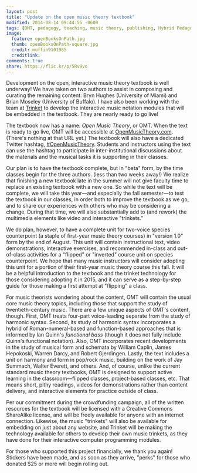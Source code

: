 ```yaml
---
layout: post
title: "Update on the open music theory textbook"
modified: 2014-08-14 09:44:55 -0600
tags: [OMT, pedagogy, teaching, music theory, publishing, Hybrid Pedagogy]
image:
  feature: openBooksOnPath.jpg
  thumb: openBooksOnPath-square.jpg
  credit: muffin9101985
  creditlink: 
comments: true
share: https://flic.kr/p/5Rv9vo
---
```


Development on the open, interactive music theory textbook is well underway! We have taken on two authors to assist in composing and curating the remaining content: Bryn Hughes (University of Miami) and Brian Moseley (University of Buffalo). I have also been working with the team at [Trinket](http://www.trinket.io) to develop the interactive music notation modules that will be embedded in the textbook. They are nearly ready to go live!

The textbook now has a name: *Open Music Theory*, or OMT. When the text is ready to go live, OMT will be accessible at [OpenMusicTheory.com](http://www.openmusictheory.com). (There's nothing at that URL yet.) The textbook will also have a dedicated Twitter hashtag, [#OpenMusicTheory](https://twitter.com/search?f=realtime&q=%23OpenMusicTheory). Students and instructors using the text can use the hashtag to participate in inter-institutional discussions about the materials and the musical tasks it is supporting in their classes. 

Our plan is to have the textbook complete, but in "beta" form, by the time classes begin for the three authors. (less than two weeks away!) We realize that finishing a new textbook late in the summer will not give faculty time to replace an existing textbook with a new one. So while the text will be complete, we will take this year—and especially the fall semester—to test the textbook in our classes, in order both to improve the textbook as we go, and to share our experiences with others who may be considering a change. During that time, we will also substantially add to (and rework) the multimedia elements like video and interactive "trinkets."

We do plan, however, to have a complete unit for two-voice species counterpoint (a staple of first-year music theory courses) in "version 1.0" form by the end of August. This unit will contain instructional text, video demonstrations, interactive exercises, and recommended in-class and out-of-class activities for a "flipped" or "inverted" course unit on species counterpoint. We hope that many music instructors will consider adopting this unit for a portion of their first-year music theory course this fall. It will be a helpful introduction to the textbook and the trinket technology for those considering adopting it in 2015, and it can serve as a step-by-step guide for those making a first attempt at "flipping" a class. 

For music theorists wondering about the content, OMT will contain the usual core music theory topics, including those that support the study of twentieth-century music. There are a few unique aspects of OMT's content, though. First, OMT treats four-part voice-leading separate from the study of harmonic syntax. Second, its study of harmonic syntax incorporates a hybrid of Roman-numeral-based and function-based approaches that is informed by Ian Quinn's *functional bass* (though it does not fully include Quinn's functional notation). Also, OMT incorporates recent developments in the study of musical form and schemata by William Caplin, James Hepokoski, Warren Darcy, and Robert Gjerdingen. Lastly, the text includes a unit on harmony and form in pop/rock music, building on the work of Jay Summach, Walter Everett, and others. And, of course, unlike the current standard music theory textbooks, OMT is designed to support active learning in the classroom—flipped classes, project-based classes, etc. That means short, pithy readings, videos for demonstrations rather than content delivery, and interactive elements for practice outside of class.

Per our commitment during the crowdfunding campaign, all of the written resources for the textbook will be licensed with a Creative Commons ShareAlike license, and will be freely available for anyone with an internet connection. Likewise, the music "trinkets" will also be available for embedding on just about any website, and Trinket will be making the technology available for others to develop their own music trinkets, as they have done for their interactive computer programming modules.

For those who supported this project financially, we thank you again! Stickers have been made, and as soon as they arrive, "perks" for those who donated $25 or more will begin rolling out.